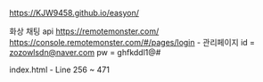 https://KJW9458.github.io/easyon/

화상 채팅 api
https://remotemonster.com/
https://console.remotemonster.com/#/pages/login - 관리페이지
id = zozowlsdn@naver.com
pw = ghfkddl1@#

index.html - Line 256 ~ 471
